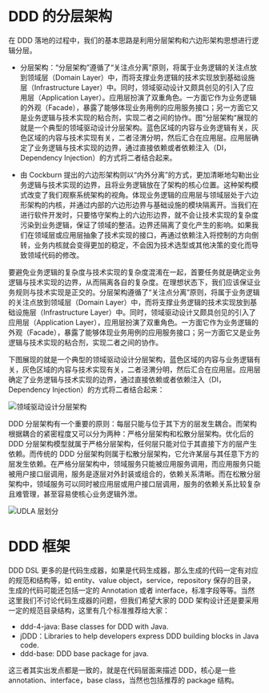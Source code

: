 # DDD 的分层架构

在 DDD 落地的过程中，我们的基本思路是利用分层架构和六边形架构思想进行逻辑分层。

- 分层架构：“分层架构”遵循了“关注点分离”原则，将属于业务逻辑的关注点放到领域层（Domain Layer）中，而将支撑业务逻辑的技术实现放到基础设施层（Infrastructure Layer）中。同时，领域驱动设计又颇具创见的引入了应用层（Application Layer）。应用层扮演了双重角色。一方面它作为业务逻辑的外观（Facade），暴露了能够体现业务用例的应用服务接口；另一方面它又是业务逻辑与技术实现的粘合剂，实现二者之间的协作。图“分层架构“展现的就是一个典型的领域驱动设计分层架构。蓝色区域的内容与业务逻辑有关，灰色区域的内容与技术实现有关，二者泾渭分明，然后汇合在应用层。应用层确定了业务逻辑与技术实现的边界，通过直接依赖或者依赖注入（DI，Dependency Injection）的方式将二者结合起来。

- 由 Cockburn 提出的六边形架构则以“内外分离”的方式，更加清晰地勾勒出业务逻辑与技术实现的边界，且将业务逻辑放在了架构的核心位置。这种架构模式改变了我们观察系统架构的视角。体现业务逻辑的应用层与领域层处于六边形架构的内核，并通过内部的六边形边界与基础设施的模块隔离开。当我们在进行软件开发时，只要恪守架构上的六边形边界，就不会让技术实现的复杂度污染到业务逻辑，保证了领域的整洁。边界还隔离了变化产生的影响。如果我们在领域层或应用层抽象了技术实现的接口，再通过依赖注入将控制的方向倒转，业务内核就会变得更加的稳定，不会因为技术选型或其他决策的变化而导致领域代码的修改。

要避免业务逻辑的复杂度与技术实现的复杂度混淆在一起，首要任务就是确定业务逻辑与技术实现的边界，从而隔离各自的复杂度。在理想状态下，我们应该保证业务规则与技术实现是正交的。分层架构遵循了“关注点分离”原则，将属于业务逻辑的关注点放到领域层（Domain Layer）中，而将支撑业务逻辑的技术实现放到基础设施层（Infrastructure Layer）中。同时，领域驱动设计又颇具创见的引入了应用层（Application Layer），应用层扮演了双重角色。一方面它作为业务逻辑的外观（Facade），暴露了能够体现业务用例的应用服务接口；另一方面它又是业务逻辑与技术实现的粘合剂，实现二者之间的协作。

下图展现的就是一个典型的领域驱动设计分层架构，蓝色区域的内容与业务逻辑有关，灰色区域的内容与技术实现有关，二者泾渭分明，然后汇合在应用层。应用层确定了业务逻辑与技术实现的边界，通过直接依赖或者依赖注入（DI，Dependency Injection）的方式将二者结合起来：

![领域驱动设计分层架构](https://s3.ax1x.com/2021/02/02/ynHop6.md.png)

DDD 分层架构有一个重要的原则：每层只能与位于其下方的层发生耦合。而架构根据耦合的紧密程度又可以分为两种：严格分层架构和松散分层架构。优化后的 DDD 分层架构模型就属于严格分层架构，任何层只能对位于其直接下方的层产生依赖。而传统的 DDD 分层架构则属于松散分层架构，它允许某层与其任意下方的层发生依赖。在严格分层架构中，领域服务只能被应用服务调用，而应用服务只能被用户接口层调用，服务是逐层对外封装或组合的，依赖关系清晰。而在松散分层架构中，领域服务可以同时被应用层或用户接口层调用，服务的依赖关系比较复杂且难管理，甚至容易使核心业务逻辑外泄。

![UDLA 层划分](https://s2.ax1x.com/2019/12/19/QbTcdg.png)

# DDD 框架

DDD DSL 更多的是代码生成器，如果是代码生成器，那么生成的代码一定有对应的规范和结构等，如 entity、value object，service，repository 保存的目录，生成的代码可能还包括一定的 Annotation 或者 interface，标准字段等等。当然这里我们不讨论代码生成器的问题，但我们希望大家的 DDD 架构设计还是要采用一定的规范目录结构，这里有几个标准推荐给大家：

- ddd-4-java: Base classes for DDD with Java.
- jDDD：Libraries to help developers express DDD building blocks in Java code.
- ddd-base: DDD base package for java.

这三者其实出发点都是一致的，就是在代码层面来描述 DDD，核心是一些 annotation、interface，base class，当然也包括推荐的 package 结构。
